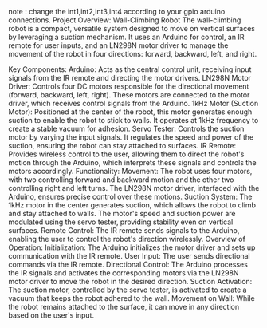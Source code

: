 note : change the int1,int2,int3,int4 according to your gpio arduino connections.
Project Overview: Wall-Climbing Robot
The wall-climbing robot is a compact, versatile system designed to move on vertical surfaces by leveraging a suction mechanism. It uses an Arduino for control, an IR remote for user inputs, and an LN298N motor driver to manage the movement of the robot in four directions: forward, backward, left, and right.

Key Components:
Arduino: Acts as the central control unit, receiving input signals from the IR remote and directing the motor drivers.
LN298N Motor Driver: Controls four DC motors responsible for the directional movement (forward, backward, left, right). These motors are connected to the motor driver, which receives control signals from the Arduino.
1kHz Motor (Suction Motor): Positioned at the center of the robot, this motor generates enough suction to enable the robot to stick to walls. It operates at 1kHz frequency to create a stable vacuum for adhesion.
Servo Tester: Controls the suction motor by varying the input signals. It regulates the speed and power of the suction, ensuring the robot can stay attached to surfaces.
IR Remote: Provides wireless control to the user, allowing them to direct the robot's motion through the Arduino, which interprets these signals and controls the motors accordingly.
Functionality:
Movement: The robot uses four motors, with two controlling forward and backward motion and the other two controlling right and left turns. The LN298N motor driver, interfaced with the Arduino, ensures precise control over these motions.
Suction System: The 1kHz motor in the center generates suction, which allows the robot to climb and stay attached to walls. The motor's speed and suction power are modulated using the servo tester, providing stability even on vertical surfaces.
Remote Control: The IR remote sends signals to the Arduino, enabling the user to control the robot's direction wirelessly.
Overview of Operation:
Initialization: The Arduino initializes the motor driver and sets up communication with the IR remote.
User Input: The user sends directional commands via the IR remote.
Directional Control: The Arduino processes the IR signals and activates the corresponding motors via the LN298N motor driver to move the robot in the desired direction.
Suction Activation: The suction motor, controlled by the servo tester, is activated to create a vacuum that keeps the robot adhered to the wall.
Movement on Wall: While the robot remains attached to the surface, it can move in any direction based on the user's input.
